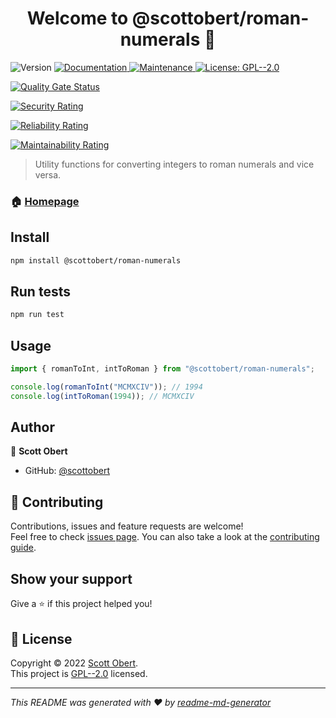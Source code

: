 <h1 align="center">Welcome to @scottobert/roman-numerals 👋</h1>
<p>
  <img alt="Version" src="https://img.shields.io/badge/version-1.0.0-blue.svg?cacheSeconds=2592000" />
  <a href="https://github.com/scottobert/roman-numerals#readme" target="_blank">
    <img alt="Documentation" src="https://img.shields.io/badge/documentation-yes-brightgreen.svg" />
  </a>
  <a href="https://github.com/scottobert/roman-numerals/graphs/commit-activity" target="_blank">
    <img alt="Maintenance" src="https://img.shields.io/badge/Maintained%3F-yes-green.svg" />
  </a>
  <a href="https://github.com/scottobert/roman-numerals/blob/master/LICENSE" target="_blank">
    <img alt="License: GPL--2.0" src="https://img.shields.io/github/license/scottobert/@scottobert/roman-numerals" />
  </a>

[![Quality Gate Status](https://sonarcloud.io/api/project_badges/measure?project=scottobert_roman-numerals&metric=alert_status)](https://sonarcloud.io/summary/new_code?id=scottobert_roman-numerals)

[![Security Rating](https://sonarcloud.io/api/project_badges/measure?project=scottobert_roman-numerals&metric=security_rating)](https://sonarcloud.io/summary/new_code?id=scottobert_roman-numerals)

[![Reliability Rating](https://sonarcloud.io/api/project_badges/measure?project=scottobert_roman-numerals&metric=reliability_rating)](https://sonarcloud.io/summary/new_code?id=scottobert_roman-numerals)

[![Maintainability Rating](https://sonarcloud.io/api/project_badges/measure?project=scottobert_roman-numerals&metric=sqale_rating)](https://sonarcloud.io/summary/new_code?id=scottobert_roman-numerals)

</p>

> Utility functions for converting integers to roman numerals and vice versa.

### 🏠 [Homepage](https://github.com/scottobert/roman-numerals#readme)

## Install

```sh
npm install @scottobert/roman-numerals
```

## Run tests

```sh
npm run test
```

## Usage
```ts
import { romanToInt, intToRoman } from "@scottobert/roman-numerals";

console.log(romanToInt("MCMXCIV")); // 1994
console.log(intToRoman(1994)); // MCMXCIV
```

## Author

👤 **Scott Obert**

* GitHub: [@scottobert](https://github.com/scottobert)

## 🤝 Contributing

Contributions, issues and feature requests are welcome!<br />Feel free to check [issues page](https://github.com/scottobert/roman-numerals/issues). You can also take a look at the [contributing guide](https://github.com/scottobert/roman-numerals/blob/master/CONTRIBUTING.md).

## Show your support

Give a ⭐️ if this project helped you!

## 📝 License

Copyright © 2022 [Scott Obert](https://github.com/scottobert).<br />
This project is [GPL--2.0](https://github.com/scottobert/roman-numerals/blob/master/LICENSE) licensed.

***
_This README was generated with ❤️ by [readme-md-generator](https://github.com/kefranabg/readme-md-generator)_
